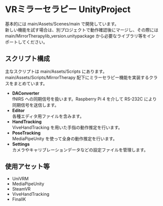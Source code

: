 # VRミラーセラピー UnityProject

基本的には main/Assets/Scenes/main で開発しています。  
新しい機能を試す場合は、別プロジェクトで動作確認後にマージし、その際には main/MirrorTherapylib_version.unitypackage から必要なライブラリ等をインポートしてください。

## スクリプト構成
主なスクリプトは main/Assets/Scripts にあります。  
main/Assets/Scripts/MirrorTherapy 配下にミラーセラピー機能を実装するクラスをまとめています。

- **DAConverter**  
  fNIRS への同期信号を扱います。Raspberry Pi 4 を介して RS-232C により同期信号を送信します。  
- **Editor**  
  各種エディタ用ファイルを含みます。  
- **HandTracking**  
  ViveHandTracking を用いた手指の動作推定を行います。  
- **PoseTracking**  
  MediaPipeUnity を使って全身の動作推定を行います。  
- **Settings**  
  カメラやキャリブレーションデータなどの設定ファイルを管理します。

## 使用アセット等
- UniVRM  
- MediaPipeUnity  
- SteamVR  
- ViveHandTracking
- FinalIK
